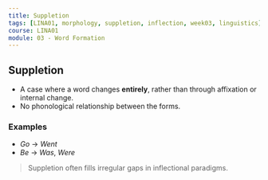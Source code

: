 ```yaml
---
title: Suppletion
tags: [LINA01, morphology, suppletion, inflection, week03, linguistics]
course: LINA01
module: 03 - Word Formation
---
```


## Suppletion

- A case where a word changes **entirely**, rather than through affixation or internal change.
- No phonological relationship between the forms.

### Examples

- *Go* → *Went*  
- *Be* → *Was*, *Were*

> Suppletion often fills irregular gaps in inflectional paradigms.
